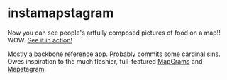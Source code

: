 instamapstagram
=================

Now you can see people's artfully composed pictures of food on a map!! WOW. [See it in action!](http://iirvine.github.com/instamapstagram/index.html) 

Mostly a backbone reference app. Probably commits some cardinal sins. Owes inspiration to the much flashier, full-featured [MapGrams](http://www.mapgrams.com/) and [Mapstagram](http://www.mapstagram.com/).
